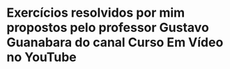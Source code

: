 # Exercícios resolvidos por mim propostos pelo professor Gustavo Guanabara do canal Curso Em Vídeo no YouTube
